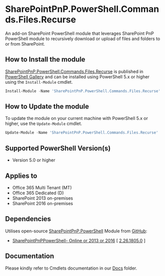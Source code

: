# SharePointPnP.PowerShell.Commands.Files.Recurse

An add-on SharePoint PowerShell module that leverages SharePoint PnP PowerShell
module to recursively download or upload of files and folders to or from
SharePoint.

## How to Install the module

[SharePointPnP.PowerShell.Commands.Files.Recurse](https://www.powershellgallery.com/packages/SharePointPnP.PowerShell.Commands.Files.Recurse)
is published in [PowerShell Gallery](https://www.powershellgallery.com) and can
be installed using PowerShell 5.x or higher using the `Install-Module` cmdlet.

```powershell
Install-Module -Name 'SharePointPnP.PowerShell.Commands.Files.Recurse'
```
## How to Update the module

To update the module on your current machine with PowerShell 5.x or higher, use the `Update-Module` cmdlet.

```powershell
Update-Module -Name 'SharePointPnP.PowerShell.Commands.Files.Recurse'
```

## Supported PowerShell Version(s)

- Version 5.0 or higher

## Applies to

- Office 365 Multi Tenant (MT)
- Office 365 Dedicated (D)
- SharePoint 2013 on-premises
- SharePoint 2016 on-premises

## Dependencies

Utilises open-source [SharePointPnP.PowerShell](https://github.com/SharePoint/PnP-PowerShell)
Module from [GitHub](http://github.com):
- [SharePointPnPPowerShell- Online or 2013 or 2016](https://github.com/SharePoint/PnP-PowerShell/releases)
    [ [2.26.1805.0](https://github.com/SharePoint/PnP-PowerShell/releases/tag/2.26.1805.0) ]

## Documentation

Please kindly refer to Cmdlets documentation in our [Docs](/docs) folder.
